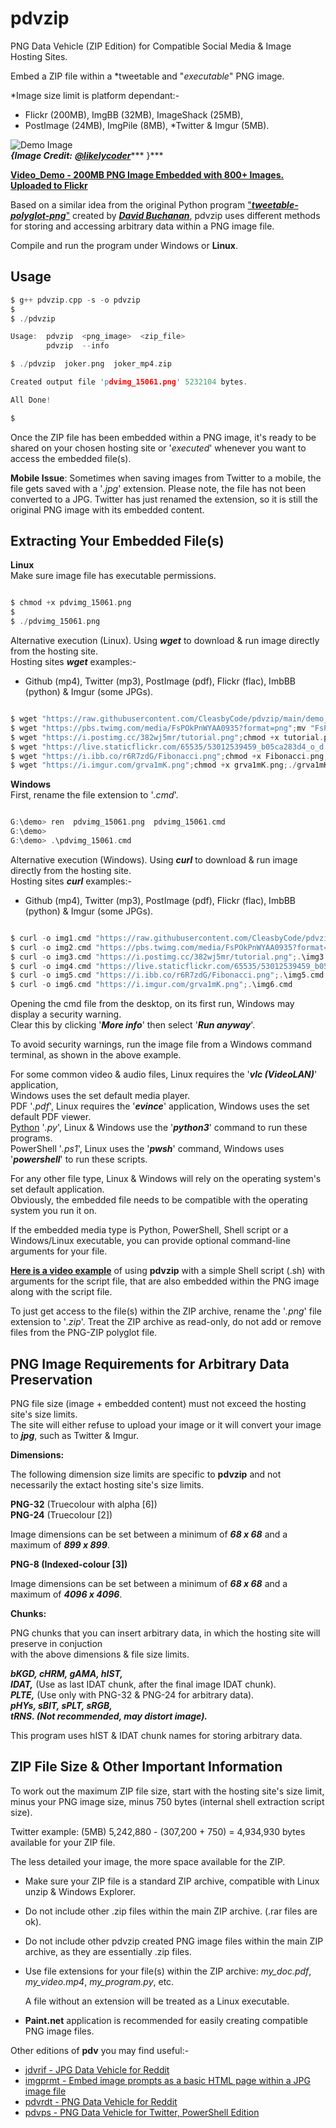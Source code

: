 # pdvzip
PNG Data Vehicle (ZIP Edition) for Compatible Social Media & Image Hosting Sites.

Embed a ZIP file within a \*tweetable and "*executable*" PNG image.  

\*Image size limit is platform dependant:-  
* Flickr (200MB), ImgBB (32MB), ImageShack (25MB),
* PostImage (24MB), ImgPile (8MB), *Twitter & Imgur (5MB).

![Demo Image](https://github.com/CleasbyCode/pdvzip/blob/main/demo_images/img_dem.png)  
 ***{Image Credit:*** [***@likelycoder***](https://twitter.com/likelycoder/status/1616908406874316804)*** }***  
 
 [**Video_Demo - 200MB PNG Image Embedded with 800+ Images. Uploaded to Flickr**](https://youtu.be/5UEaFDjQHuQ)  

Based on a similar idea from the original Python program ["***tweetable-polyglot-png***"](https://github.com/DavidBuchanan314/tweetable-polyglot-png) created by [***David Buchanan***](https://www.da.vidbuchanan.co.uk/), pdvzip uses different methods for storing and accessing arbitrary data within a PNG image file.  

Compile and run the program under Windows or **Linux**.

## Usage

```c
$ g++ pdvzip.cpp -s -o pdvzip
$
$ ./pdvzip

Usage:  pdvzip  <png_image>  <zip_file>
        pdvzip  --info

$ ./pdvzip  joker.png  joker_mp4.zip

Created output file 'pdvimg_15061.png' 5232104 bytes.

All Done!

$

```

Once the ZIP file has been embedded within a PNG image, it's ready to be shared on your chosen hosting site or '*executed*' whenever you want to access the embedded file(s).

**Mobile Issue**: Sometimes when saving images from Twitter to a mobile, the file gets saved with a '*.jpg*' extension. Please note, the file has not been converted to a JPG. Twitter has just renamed the extension, so it is still the original PNG image with its embedded content. 

## Extracting Your Embedded File(s)
**Linux**    
Make sure image file has executable permissions.
```c

$ chmod +x pdvimg_15061.png
$
$ ./pdvimg_15061.png

```  
Alternative execution (Linux).  Using ***wget*** to download & run image directly from the hosting site.  
Hosting sites ***wget*** examples:-  
* Github (mp4), Twitter (mp3), PostImage (pdf), Flickr (flac), ImbBB (python) & Imgur (some JPGs).
```c

$ wget "https://raw.githubusercontent.com/CleasbyCode/pdvzip/main/demo_images/img_dem.png";chmod +x img_dem.png;./img_dem.png
$ wget "https://pbs.twimg.com/media/FsPOkPnWYAA0935?format=png";mv "FsPOkPnWYAA0935?format=png" pdv_pic.png;chmod +x pdv_pic.png;./pdv_pic.png
$ wget "https://i.postimg.cc/382wj5mr/tutorial.png";chmod +x tutorial.png;./tutorial.png
$ wget "https://live.staticflickr.com/65535/53012539459_b05ca283d4_o_d.png";mv "53012539459_b05ca283d4_o_d.png" rain.png;chmod +x rain.png;./rain.png
$ wget "https://i.ibb.co/r6R7zdG/Fibonacci.png";chmod +x Fibonacci.png;./Fibonacci.png
$ wget "https://i.imgur.com/grva1mK.png";chmod +x grva1mK.png;./grva1mK.png

```   

**Windows**   
First, rename the file extension to '*.cmd*'.
```c

G:\demo> ren  pdvimg_15061.png  pdvimg_15061.cmd
G:\demo>
G:\demo> .\pdvimg_15061.cmd

```
Alternative execution (Windows).  Using ***curl*** to download & run image directly from the hosting site.  
Hosting sites ***curl*** examples:-  
* Github (mp4), Twitter (mp3), PostImage (pdf), Flickr (flac), ImbBB (python) & Imgur (some JPGs).
```c

$ curl -o img1.cmd "https://raw.githubusercontent.com/CleasbyCode/pdvzip/main/demo_images/img_dem.png";.\img1.cmd
$ curl -o img2.cmd "https://pbs.twimg.com/media/FsPOkPnWYAA0935?format=png";.\img2.cmd
$ curl -o img3.cmd "https://i.postimg.cc/382wj5mr/tutorial.png";.\img3.cmd
$ curl -o img4.cmd "https://live.staticflickr.com/65535/53012539459_b05ca283d4_o_d.png";.\img4.cmd
$ curl -o img5.cmd "https://i.ibb.co/r6R7zdG/Fibonacci.png";.\img5.cmd
$ curl -o img6.cmd "https://i.imgur.com/grva1mK.png";.\img6.cmd

```

Opening the cmd file from the desktop, on its first run, Windows may display a security warning.  
Clear this by clicking '***More info***' then select '***Run anyway***'.  

To avoid security warnings, run the image file from a Windows command terminal, as shown in the above example.  

For some common video & audio files, Linux requires the '***vlc (VideoLAN)***' application,  
Windows uses the set default media player.  
PDF '*.pdf*', Linux requires the '***evince***' application, Windows uses the set default PDF viewer.  
[Python](https://asciinema.org/a/544680) '*.py*', Linux & Windows use the '***python3***' command to run these programs.  
PowerShell '*.ps1*', Linux uses the '***pwsh***' command, Windows uses '***powershell***' to run these scripts.

For any other file type, Linux & Windows will rely on the operating system's set default application.  
Obviously, the embedded file needs to be compatible with the operating system you run it on.

If the embedded media type is Python, PowerShell, Shell script or a Windows/Linux executable, you can provide optional command-line arguments for your file.

[**Here is a video example**](https://asciinema.org/a/542549) of using **pdvzip** with a simple Shell script (.sh) with arguments for the script file, that are also embedded within the PNG image along with the script file.
  
To just get access to the file(s) within the ZIP archive, rename the '*.png*' file extension to '*.zip*'. Treat the ZIP archive as read-only, do not add or remove files from the PNG-ZIP polyglot file.




## PNG Image Requirements for Arbitrary Data Preservation


PNG file size (image + embedded content) must not exceed the hosting site's size limits.  
The site will either refuse to upload your image or it will convert your image to ***jpg***, such as Twitter & Imgur.

**Dimensions:**

The following dimension size limits are specific to **pdvzip** and not necessarily the extact hosting site's size limits.

**PNG-32** (Truecolour with alpha [6])  
**PNG-24** (Truecolour [2]) 

Image dimensions can be set between a minimum of ***68 x 68*** and a maximum of ***899 x 899***.
    
**PNG-8 (Indexed-colour [3])**

Image dimensions can be set between a minimum of ***68 x 68*** and a maximum of ***4096 x 4096***.
        
**Chunks:**  

PNG chunks that you can insert arbitrary data, in which the hosting site will preserve in conjuction  
with the above dimensions & file size limits.  

***bKGD, cHRM, gAMA, hIST,***  
***IDAT,*** (Use as last IDAT chunk, after the final image IDAT chunk).  
***PLTE,*** (Use only with PNG-32 & PNG-24 for arbitrary data).  
***pHYs, sBIT, sPLT, sRGB,***  
***tRNS. (Not recommended, may distort image).***
  
This program uses hIST & IDAT chunk names for storing arbitrary data.

## ZIP File Size & Other Important Information

To work out the maximum ZIP file size, start with the hosting site's size limit,  
minus your PNG image size, minus 750 bytes (internal shell extraction script size).  
  
Twitter example: (5MB) 5,242,880 - (307,200 + 750) = 4,934,930 bytes available for your ZIP file.  

The less detailed your image, the more space available for the ZIP.

* Make sure your ZIP file is a standard ZIP archive, compatible with Linux unzip & Windows Explorer.
* Do not include other .zip files within the main ZIP archive. (.rar files are ok).
* Do not include other pdvzip created PNG image files within the main ZIP archive, as they are essentially .zip files.
* Use file extensions for your file(s) within the ZIP archive: *my_doc.pdf*, *my_video.mp4*, *my_program.py*, etc.
  
  A file without an extension will be treated as a Linux executable.      
* **Paint.net** application is recommended for easily creating compatible PNG image files.  

Other editions of **pdv** you may find useful:-  

* [jdvrif - JPG Data Vehicle for Reddit](https://github.com/CleasbyCode/jdvrif)
* [imgprmt - Embed image prompts as a basic HTML page within a JPG image file](https://github.com/CleasbyCode/imgprmt)
* [pdvrdt - PNG Data Vehicle for Reddit](https://github.com/CleasbyCode/pdvrdt)  
* [pdvps - PNG Data Vehicle for Twitter, PowerShell Edition](https://github.com/CleasbyCode/pdvps)  

##

